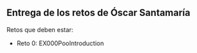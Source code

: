 ## Entrega de los retos de Óscar Santamaría

Retos que deben estar:
  - Reto 0: EX000PooIntroduction
